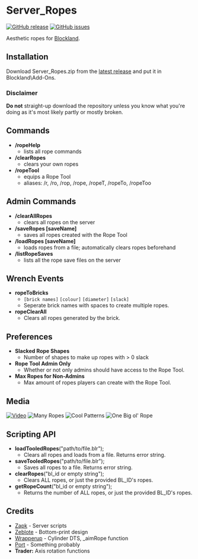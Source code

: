 # Server_Ropes
[![GitHub release](https://img.shields.io/github/release/zapk/Server_Ropes.svg)]() [![GitHub issues](https://img.shields.io/github/issues/zapk/Server_Ropes.svg)](https://github.com/zapk/Server_Ropes/issues)

Aesthetic ropes for [Blockland](http://blockland.us/).

## Installation
Download Server_Ropes.zip from the [latest release](https://github.com/zapk/Server_Ropes/releases) and put it in Blockland\\Add-Ons.

### Disclaimer

**Do not** straight-up download the repository unless you know what you're doing as it's most likely partly or mostly broken.

## Commands
- **/ropeHelp**
	- lists all rope commands
- **/clearRopes**
	-	clears your own ropes
- **/ropeTool**
	-	equips a Rope Tool
	- aliases: /r, /ro, /rop, /rope, /ropeT, /ropeTo, /ropeToo

## Admin Commands
- **/clearAllRopes**
	- clears all ropes on the server
- **/saveRopes [saveName]**
	- saves all ropes created with the Rope Tool
- **/loadRopes [saveName]**
	- loads ropes from a file; automatically clears ropes beforehand
- **/listRopeSaves**
	- lists all the rope save files on the server

## Wrench Events
- **ropeToBricks**
	-	`[brick names]` `[colour]` `[diameter]` `[slack]`
	- Seperate brick names with spaces to create multiple ropes.
- **ropeClearAll**
	- Clears all ropes generated by the brick.

## Preferences
- **Slacked Rope Shapes**
	-	Number of shapes to make up ropes with > 0 slack
- **Rope Tool Admin Only**
	-	Whether or not only admins should have access to the Rope Tool.
- **Max Ropes for Non-Admins**
	-	Max amount of ropes players can create with the Rope Tool.

## Media
[![Video](https://i.imgur.com/th9viQK.png)](https://www.youtube.com/watch?v=ul0RnL0D1xs)
![Many Ropes](https://i.imgur.com/m4mXstz.png)
![Cool Patterns](https://i.imgur.com/87ChrXG.jpg)
![One Big ol' Rope](https://i.imgur.com/Vm6ngUD.png)

## Scripting API
- **loadTooledRopes**("path/to/file.blr");
	- Clears all ropes and loads from a file. Returns error string.
- **saveTooledRopes**("path/to/file.blr");
	- Saves all ropes to a file. Returns error string.
- **clearRopes**("bl_id or empty string");
	- Clears ALL ropes, or just the provided BL_ID's ropes.
- **getRopeCount**("bl_id or empty string");
	- Returns the number of ALL ropes, or just the provided BL_ID's ropes.

## Credits
- [Zapk](https://github.com/zapk) - Server scripts
- [Zeblote](https://github.com/zeblote) - Bottom-print design
- [Wrapperup](https://github.com/wrapperup) - Cylinder DTS, \_aimRope function
- [Port](https://github.com/qoh) - Something probably
- **Trader:** Axis rotation functions
